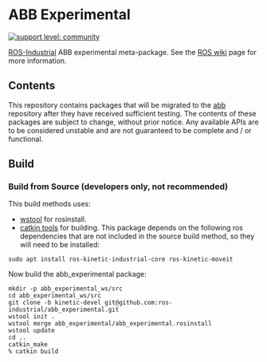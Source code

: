# ABB Experimental

[![support level: community](https://img.shields.io/badge/support%20level-community-lightgray.png)](http://rosindustrial.org/news/2016/10/7/better-supporting-a-growing-ros-industrial-software-platform)

[ROS-Industrial][] ABB experimental meta-package.  See the [ROS wiki][] page for more information.


## Contents

This repository contains packages that will be migrated to the [abb][] repository after they have received sufficient testing.
The contents of these packages are subject to change, without prior notice.
Any available APIs are to be considered unstable and are not guaranteed to be complete and / or functional.


## Build
### Build from Source (developers only, not recommended)
This build methods uses:
 - [wstool][] for rosinstall.
 - [catkin tools][] for building.
This package depends on the following ros dependencies that are not included in the source build method, so they will need to be installed:
```
sudo apt install ros-kinetic-industrial-core ros-kinetic-moveit
```
Now build the abb_experimental package:
```
mkdir -p abb_experimental_ws/src
cd abb_experimental_ws/src
git clone -b kinetic-devel git@github.com:ros-industrial/abb_experimental.git
wstool init .
wstool merge abb_experimental/abb_experimental.rosinstall
wstool update
cd ..
catkin_make
% catkin build
```

[ROS-Industrial]: http://wiki.ros.org/Industrial
[ROS wiki]: http://wiki.ros.org/abb_experimental
[abb]: https://github.com/ros-industrial/abb
[wstool]: http://wiki.ros.org/wstool
[catkin tools]: https://catkin-tools.readthedocs.io/en/latest/
